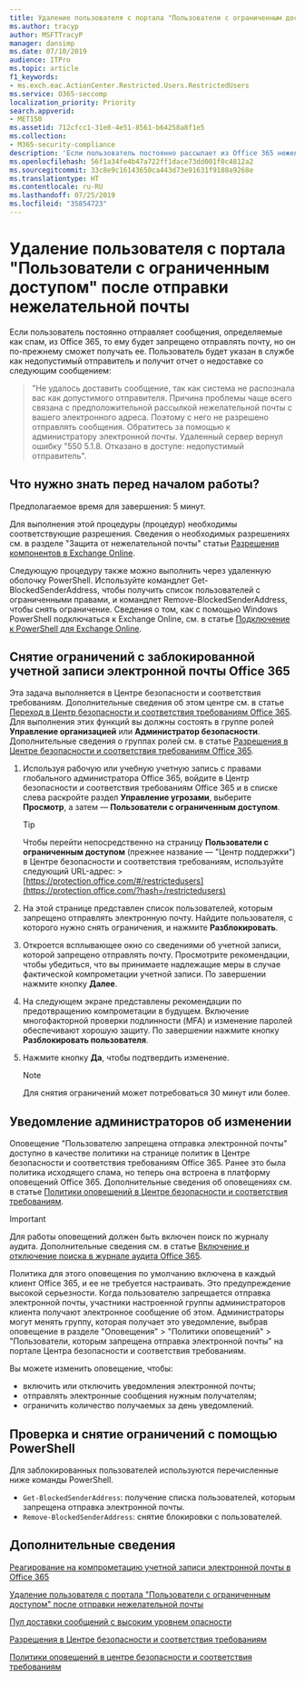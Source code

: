 ```yaml
---
title: Удаление пользователя с портала "Пользователи с ограниченным доступом" после отправки нежелательной почты
ms.author: tracyp
author: MSFTTracyP
manager: dansimp
ms.date: 07/10/2019
audience: ITPro
ms.topic: article
f1_keywords:
- ms.exch.eac.ActionCenter.Restricted.Users.RestrictedUsers
ms.service: O365-seccomp
localization_priority: Priority
search.appverid:
- MET150
ms.assetid: 712cfcc1-31e8-4e51-8561-b64258a8f1e5
ms.collection:
- M365-security-compliance
description: 'Если пользователь постоянно рассылает из Office 365 нежелательную почту, он может лишиться возможности отправлять сообщения. '
ms.openlocfilehash: 56f1a34fe4b47a722ff1dace73dd001f0c4812a2
ms.sourcegitcommit: 33c8e9c16143650ca443d73e91631f9180a9268e
ms.translationtype: HT
ms.contentlocale: ru-RU
ms.lasthandoff: 07/25/2019
ms.locfileid: "35854723"
---
```

# <a name="removing-a-user-from-the-restricted-users-portal-after-sending-spam-email"></a>Удаление пользователя с портала "Пользователи с ограниченным доступом" после отправки нежелательной почты

Если пользователь постоянно отправляет сообщения, определяемые как спам, из Office 365, то ему будет запрещено отправлять почту, но он по-прежнему сможет получать ее. Пользователь будет указан в службе как недопустимый отправитель и получит отчет о недоставке со следующим сообщением:

> "Не удалось доставить сообщение, так как система не распознала вас как допустимого отправителя. Причина проблемы чаще всего связана с предположительной рассылкой нежелательной почты с вашего электронного адреса. Поэтому с него не разрешено отправлять сообщения.  Обратитесь за помощью к администратору электронной почты. Удаленный сервер вернул ошибку "550 5.1.8. Отказано в доступе: недопустимый отправитель".

## <a name="what-do-you-need-to-know-before-you-begin"></a>Что нужно знать перед началом работы?
<a name="sectionSection0"> </a>

Предполагаемое время для завершения: 5 минут.
  
Для выполнения этой процедуры (процедур) необходимы соответствующие разрешения. Сведения о необходимых разрешениях см. в разделе "Защита от нежелательной почты" статьи [Разрешения компонентов в Exchange Online](http://technet.microsoft.com/library/15073ce1-0917-403b-8839-02a2ebc96e16.aspx).

Следующую процедуру также можно выполнить через удаленную оболочку PowerShell. Используйте командлет Get-BlockedSenderAddress, чтобы получить список пользователей с ограниченными правами, и командлет Remove-BlockedSenderAddress, чтобы снять ограничение. Сведения о том, как с помощью Windows PowerShell подключаться к Exchange Online, см. в статье [Подключение к PowerShell для Exchange Online](https://go.microsoft.com/fwlink/p/?linkid=396554).

## <a name="remove-restrictions-for-a-blocked-office-365-email-account"></a>Снятие ограничений с заблокированной учетной записи электронной почты Office 365

Эта задача выполняется в Центре безопасности и соответствия требованиям. Дополнительные сведения об этом центре см. в статье [Переход в Центр безопасности и соответствия требованиям Office 365](go-to-the-securitycompliance-center.md). Для выполнения этих функций вы должны состоять в группе ролей **Управление организацией** или **Администратор безопасности**. Дополнительные сведения о группах ролей см. в статье [Разрешения в Центре безопасности и соответствия требованиям Office 365](permissions-in-the-security-and-compliance-center.md).

1. Используя рабочую или учебную учетную запись с правами глобального администратора Office 365, войдите в Центр безопасности и соответствия требованиям Office 365 и в списке слева раскройте раздел **Управление угрозами**, выберите **Просмотр**, а затем — **Пользователи с ограниченным доступом**.
    
    > [!TIP]
    > Чтобы перейти непосредственно на страницу **Пользователи с ограниченным доступом** (прежнее название — "Центр поддержки") в Центре безопасности и соответствия требованиям, используйте следующий URL-адрес: > [https://protection.office.com/#/restrictedusers](https://protection.office.com/?hash=/restrictedusers)

2. На этой странице представлен список пользователей, которым запрещено отправлять электронную почту.  Найдите пользователя, с которого нужно снять ограничения, и нажмите **Разблокировать**.

3. Откроется всплывающее окно со сведениями об учетной записи, которой запрещено отправлять почту. Просмотрите рекомендации, чтобы убедиться, что вы принимаете надлежащие меры в случае фактической компрометации учетной записи. По завершении нажмите кнопку **Далее**.

4. На следующем экране представлены рекомендации по предотвращению компрометации в будущем. Включение многофакторной проверки подлинности (MFA) и изменение паролей обеспечивают хорошую защиту. По завершении нажмите кнопку **Разблокировать пользователя**.

5. Нажмите кнопку **Да**, чтобы подтвердить изменение.

    > [!NOTE]
    > Для снятия ограничений может потребоваться 30 минут или более. 

## <a name="making-sure-admins-are-alerted-when-this-happens"></a>Уведомление администраторов об изменении

Оповещение "Пользователю запрещена отправка электронной почты" доступно в качестве политики на странице политик в Центре безопасности и соответствия требованиям Office 365. Ранее это была политика исходящего спама, но теперь она встроена в платформу оповещений Office 365. Дополнительные сведения об оповещениях см. в статье [Политики оповещений в Центре безопасности и соответствия требованиям](alert-policies.md).

> [!IMPORTANT]
> Для работы оповещений должен быть включен поиск по журналу аудита. Дополнительные сведения см. в статье [Включение и отключение поиска в журнале аудита Office 365](turn-audit-log-search-on-or-off.md).

Политика для этого оповещения по умолчанию включена в каждый клиент Office 365, и ее не требуется настраивать. Это предупреждение высокой серьезности. Когда пользователю запрещается отправка электронной почты, участники настроенной группы администраторов клиента получают электронное сообщение об этом. Администраторы могут менять группу, которая получает это уведомление, выбрав оповещение в разделе "Оповещения" > "Политики оповещений" > "Пользователи, которым запрещена отправка электронной почты" на портале Центра безопасности и соответствия требованиям.

Вы можете изменить оповещение, чтобы:
- включить или отключить уведомления электронной почты;
- отправлять электронные сообщения нужным получателям;
- ограничить количество получаемых за день уведомлений.

## <a name="checking-for-and-removing-restrictions-using-powershell"></a>Проверка и снятие ограничений с помощью PowerShell
Для заблокированных пользователей используются перечисленные ниже команды PowerShell.
- `Get-BlockedSenderAddress`: получение списка пользователей, которым запрещена отправка электронной почты.
- `Remove-BlockedSenderAddress`: снятие блокировки с пользователей.

## <a name="for-more-information"></a>Дополнительные сведения

[Реагирование на компрометацию учетной записи электронной почты в Office 365](responding-to-a-compromised-email-account.md)


  [Удаление пользователя с портала "Пользователи с ограниченным доступом" после отправки нежелательной почты](https://docs.microsoft.com/ru-RU/office365/securitycompliance/alert-policies)

[Пул доставки сообщений с высоким уровнем опасности](high-risk-delivery-pool-for-outbound-messages.md)

[Разрешения в Центре безопасности и соответствия требованиям](permissions-in-the-security-and-compliance-center.md)


  [Политики оповещений в центре безопасности и соответствия требованиям](https://docs.microsoft.com/ru-RU/office365/securitycompliance/alert-policies)
